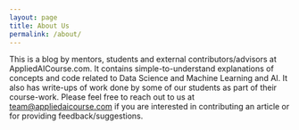 ```yaml
---
layout: page
title: About Us
permalink: /about/
---
```


This is a blog by mentors, students and external contributors/advisors at AppliedAICourse.com. It contains simple-to-understand explanations of concepts and code related to Data Science and Machine Learning and AI. It also has write-ups of work done by some of our students as part of their course-work.  Please feel free to reach out to us at team@appliedaicourse.com if you are interested in contributing an article or for providing feedback/suggestions.

